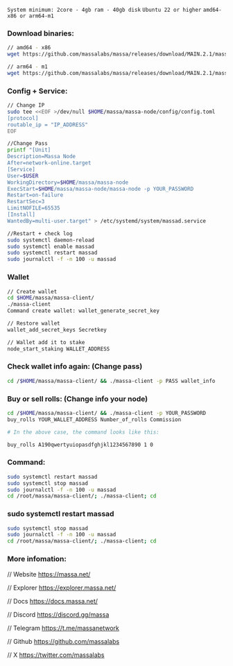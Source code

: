 `System minimum: 2core - 4gb ram - 40gb disk`
`Ubuntu 22 or higher`
`amd64-x86 or arm64-m1`

### Download binaries: 
```sh
// amd64 - x86
wget https://github.com/massalabs/massa/releases/download/MAIN.2.1/massa_MAIN.2.1_release_linux.tar.gz && tar zxvf massa_MAIN.2.1_release_linux.tar.gz

// arm64 - m1
wget https://github.com/massalabs/massa/releases/download/MAIN.2.1/massa_MAIN.2.1_release_linux_arm64.tar.gz && tar zxvf massa_MAIN.2.1_release_linux_arm64.tar.gz
```

### Config + Service:
```sh
// Change IP
sudo tee <<EOF >/dev/null $HOME/massa/massa-node/config/config.toml 
[protocol] 
routable_ip = "IP_ADDRESS"
EOF

//Change Pass
printf "[Unit]
Description=Massa Node
After=network-online.target
[Service]
User=$USER
WorkingDirectory=$HOME/massa/massa-node
ExecStart=$HOME/massa/massa-node/massa-node -p YOUR_PASSWORD
Restart=on-failure
RestartSec=3
LimitNOFILE=65535
[Install]
WantedBy=multi-user.target" > /etc/systemd/system/massad.service

//Restart + check log
sudo systemctl daemon-reload
sudo systemctl enable massad
sudo systemctl restart massad
sudo journalctl -f -n 100 -u massad
```

### Wallet
```sh
// Create wallet
cd $HOME/massa/massa-client/
./massa-client
Command create wallet: wallet_generate_secret_key

// Restore wallet
wallet_add_secret_keys Secretkey

// Wallet add it to stake
node_start_staking WALLET_ADDRESS
```

### Check wallet info again: (Change pass)
```sh
cd /$HOME/massa/massa-client/ && ./massa-client -p PASS wallet_info
```

### Buy or sell rolls: (Change info your node)
```sh
cd /$HOME/massa/massa-client/ && ./massa-client -p YOUR_PASSWORD
buy_rolls YOUR_WALLET_ADDRESS Number_of_rolls Commission

# In the above case, the command looks like this:

buy_rolls A190qwertyuiopasdfghjkl1234567890 1 0
```

### Command:
```sh
sudo systemctl restart massad
sudo systemctl stop massad
sudo journalctl -f -n 100 -u massad
cd /root/massa/massa-client/; ./massa-client; cd
```

### sudo systemctl restart massad
```sh
sudo systemctl stop massad
sudo journalctl -f -n 100 -u massad
cd /root/massa/massa-client/; ./massa-client; cd
```

### More infomation:

// Website
https://massa.net/

// Explorer
https://explorer.massa.net/

// Docs
https://docs.massa.net/

// Discord
https://discord.gg/massa

// Telegram
https://t.me/massanetwork

// Github
https://github.com/massalabs

// X
https://twitter.com/massalabs


